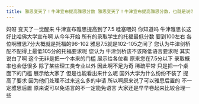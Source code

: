 ```yaml
---
title: 雅思变天了！牛津宣布提高雅思分数 雅思变天了！牛津宣布提高雅思分数，也就是说你的雅思分刚够就是不够
---
```

妈呀
变天了一觉醒来
牛津宣布雅思提高到了7.5
哇塞喂妈
你知道吗
牛津雅思长这好比哈佛大学宣布啊
从今年开始
所有的录取学生的托福最低分数
要到100左右
各位啊雅思7分大概就是托福的96-102
雅思7.5就是102-105之间了
您认为牛津剑桥
配不配得上最低105分的托福要求呢
您认为
牛津剑桥该不该降低语言要求呢
其实说白了啊
这个无非是把一个本来的门槛
展示给各位看
原来您在7.5分以下
录取概率也会低很多
除了某些理工类专业以外
因此啊不足为奇
稀疏平常
只是把一个桌面下的门槛
展示给大家了
但是也能看出来什么呢
国外大学为什么纷纷不装了
提高了要求
因为他们处理不过来这么多的申请
所以啊原来说了可以雅思后置的
不一定雅思后置
原来说可以免语言的不一定能免语言
大家还是早早卷起来比较合理一些

